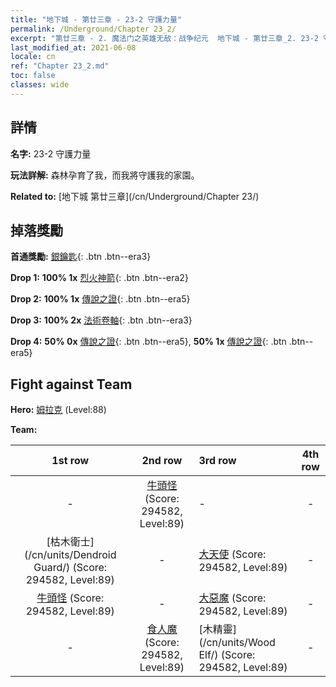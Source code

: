 ```yaml
---
title: "地下城 - 第廿三章 - 23-2 守護力量"
permalink: /Underground/Chapter 23_2/
excerpt: "第廿三章 - 2. 魔法门之英雄无敌：战争纪元  地下城 - 第廿三章_2. 23-2 守護力量"
last_modified_at: 2021-06-08
locale: cn
ref: "Chapter 23_2.md"
toc: false
classes: wide
---
```


## 詳情

 **名字:** 23-2 守護力量

 **玩法詳解:**       森林孕育了我，而我將守護我的家園。

 **Related to:** [地下城 第廿三章](/cn/Underground/Chapter 23/)

## 掉落獎勵

 **首通獎勵:** [銀鑰匙](/cn/Items/con_693/){: .btn .btn--era3}

 **Drop 1:** **100% 1x** [烈火神箭](/cn/Items/her_413/){: .btn .btn--era2}

 **Drop 2:** **100% 1x** [傳說之證](/cn/Items/mat_88/){: .btn .btn--era5}

 **Drop 3:** **100% 2x** [法術卷軸](/cn/Items/con_694/){: .btn .btn--era3}

 **Drop 4:** **50% 0x** [傳說之證](/cn/Items/mat_81/){: .btn .btn--era5}, **50% 1x** [傳說之證](/cn/Items/mat_81/){: .btn .btn--era5}


## Fight against Team
 **Hero:** [姆拉克](/cn/heroes/Mullich/) (Level:88)

 **Team:**


  | 1st row | 2nd row | 3rd row | 4th row |
  |:----:|:----:|:----|:----:|
  | - | [牛頭怪](/cn/units/Minotaur/) (Score: 294582, Level:89)  | - | - |
  | [枯木衛士](/cn/units/Dendroid Guard/) (Score: 294582, Level:89)  | - | [大天使](/cn/units/Angel/) (Score: 294582, Level:89)  | - |
  | [牛頭怪](/cn/units/Minotaur/) (Score: 294582, Level:89)  | - | [大惡魔](/cn/units/Devil/) (Score: 294582, Level:89)  | - |
  | - | [食人魔](/cn/units/Ogre/) (Score: 294582, Level:89)  | [木精靈](/cn/units/Wood Elf/) (Score: 294582, Level:89)  | - |


